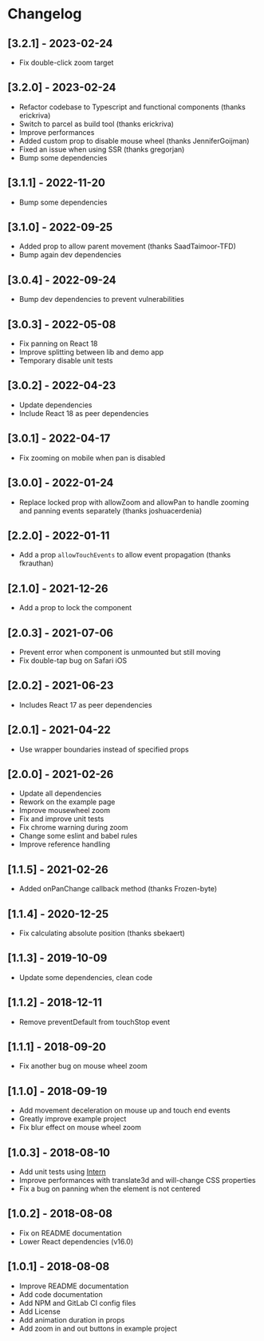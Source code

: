 # Changelog

## [3.2.1] - 2023-02-24
- Fix double-click zoom target

## [3.2.0] - 2023-02-24
- Refactor codebase to Typescript and functional components (thanks erickriva)
- Switch to parcel as build tool (thanks erickriva)
- Improve performances
- Added custom prop to disable mouse wheel (thanks JenniferGoijman)
- Fixed an issue when using SSR (thanks gregorjan)
- Bump some dependencies

## [3.1.1] - 2022-11-20
- Bump some dependencies

## [3.1.0] - 2022-09-25
- Added prop to allow parent movement (thanks SaadTaimoor-TFD)
- Bump again dev dependencies

## [3.0.4] - 2022-09-24
- Bump dev dependencies to prevent vulnerabilities

## [3.0.3] - 2022-05-08
- Fix panning on React 18
- Improve splitting between lib and demo app
- Temporary disable unit tests

## [3.0.2] - 2022-04-23
- Update dependencies
- Include React 18 as peer dependencies

## [3.0.1] - 2022-04-17
- Fix zooming on mobile when pan is disabled

## [3.0.0] - 2022-01-24
- Replace locked prop with allowZoom and allowPan to handle zooming and panning events separately (thanks joshuacerdenia)

## [2.2.0] - 2022-01-11
- Add a prop `allowTouchEvents` to allow event propagation (thanks fkrauthan)

## [2.1.0] - 2021-12-26
- Add a prop to lock the component

## [2.0.3] - 2021-07-06
- Prevent error when component is unmounted but still moving
- Fix double-tap bug on Safari iOS

## [2.0.2] - 2021-06-23
- Includes React 17 as peer dependencies

## [2.0.1] - 2021-04-22
- Use wrapper boundaries instead of specified props

## [2.0.0] - 2021-02-26
- Update all dependencies
- Rework on the example page
- Improve mousewheel zoom
- Fix and improve unit tests
- Fix chrome warning during zoom
- Change some eslint and babel rules
- Improve reference handling

## [1.1.5] - 2021-02-26
- Added onPanChange callback method (thanks Frozen-byte)

## [1.1.4] - 2020-12-25
- Fix calculating absolute position (thanks sbekaert)

## [1.1.3] - 2019-10-09
- Update some dependencies, clean code

## [1.1.2] - 2018-12-11
- Remove preventDefault from touchStop event

## [1.1.1] - 2018-09-20
- Fix another bug on mouse wheel zoom

## [1.1.0] - 2018-09-19
- Add movement deceleration on mouse up and touch end events
- Greatly improve example project
- Fix blur effect on mouse wheel zoom

## [1.0.3] - 2018-08-10
- Add unit tests using [Intern](https://theintern.io/)
- Improve performances with translate3d and will-change CSS properties
- Fix a bug on panning when the element is not centered

## [1.0.2] - 2018-08-08
- Fix on README documentation
- Lower React dependencies (v16.0)

## [1.0.1] - 2018-08-08
- Improve README documentation
- Add code documentation
- Add NPM and GitLab CI config files
- Add License
- Add animation duration in props
- Add zoom in and out buttons in example project
